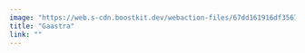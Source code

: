 ```yaml
---
image: "https://web.s-cdn.boostkit.dev/webaction-files/67dd161916df35677e31c42b_featuredclients/gaastra-logo-6809c7705a79c586239256b1.png"
title: "Gaastra"
link: ""
---
```

